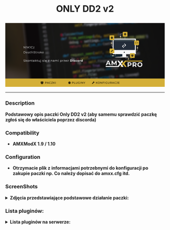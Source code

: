 <div align="center">
<h1><p></p>ONLY DD2 v2<p></p></h1>
<img src="https://github.com/AmxxPro-pl/.github/blob/main/banner-new-2.png"></img>
</div>

---

### Description
<b> Podstawowy opis paczki Only DD2 v2 (aby samemu sprawdzić paczkę zgłoś się do właściciela poprzez discorda)
	
### Compatibility
- AMXModX 1.9 / 1.10 

### Configuration
- Otrzymacie plik z informacjami potrzebnymi do konfiguracji po zakupie paczki np. Co należy dopisać do amxx.cfg itd.

### ScreenShots

<details>
	<summary><b>Zdjęcia przedstawiające podstawowe działanie paczki:</b></summary>

<details>
  <summary><b>Rank System (SILNIK)</b></summary>
  - HUD
  
   <img src="https://github.com/AmxxPro-pl/Ranks-System/blob/main/img/HUD.png"></img>
  - Main Menu
  
  <img src="https://github.com/AmxxPro-pl/Ranks-System/blob/main/img/menu_main.png"></img>
  
  - Menu HUD
  
  <img src="https://github.com/AmxxPro-pl/Ranks-System/blob/main/img/menu_hud1.png"></img> 
  
  <img src="https://github.com/AmxxPro-pl/Ranks-System/blob/main/img/menu_hud2.png"></img>
  - Menu Admin
  
  <img src="https://github.com/AmxxPro-pl/Ranks-System/blob/main/img/menu_admin.png"></img>
  - Spisy Punktow i Rang
  
  <img src="https://github.com/AmxxPro-pl/Ranks-System/blob/main/img/spis_punktow.png"></img>
  
  <img src="https://github.com/AmxxPro-pl/Ranks-System/blob/main/img/spis_rang.png"></img>
  - Topka
  
  <img src="https://github.com/AmxxPro-pl/Ranks-System/blob/main/img/rangi_top15.png"></img>
</details>

<details>
  <summary><b>Kontakt</b></summary>
  
  - Chat
  
  <img src="https://github.com/AmxxPro-pl/Contact-with-Administration/blob/main/img/chat_konsola.png"></img>
  
  <img src="https://github.com/AmxxPro-pl/Contact-with-Administration/blob/main/img/kontakt_brak.png"></img>
  
  <img src="https://github.com/AmxxPro-pl/Contact-with-Administration/blob/main/img/kontakt_wlasciciel_czat.png"></img>
  - Menu 
  
  <img src="https://github.com/AmxxPro-pl/Contact-with-Administration/blob/main/img/kontakt_main_menu.png"></img> 
  
  <img src="https://github.com/AmxxPro-pl/Contact-with-Administration/blob/main/img/kontakt_wlasciciel.png"></img>
  - Console
  
  <img src="https://github.com/AmxxPro-pl/Contact-with-Administration/blob/main/img/konsola.png"></img>
  - MOTD
  
  <img src="https://github.com/AmxxPro-pl/Contact-with-Administration/blob/main/img/kontakt_motd.png"></img>
</details>

- Menu główne serwera:

<img src="https://github.com/AmxxPro-pl/Only-DD2-v2/blob/main/zdj/menu.png"></img>

- Menu opis VIP:

<img src="https://github.com/N1K1Cz/Only-DD2-2/blob/main/zdj/menu_motd.png"></img>

- Menu VIP:

<img src="https://github.com/N1K1Cz/Only-DD2-2/blob/main/zdj/menu_vip.png"></img>

- Powitanie na czacie:

<img src="https://github.com/N1K1Cz/Only-DD2-2/blob/main/zdj/powitanie_czat.png"></img>

- Powitanie w HUD:

<img src="https://github.com/N1K1Cz/Only-DD2-2/blob/main/zdj/powitanie_hud.png"></img>

- Sklep MVP:

<img src="https://github.com/N1K1Cz/Only-DD2-2/blob/main/zdj/sklep_mvp.png"></img>

- Sklep MVP - Kupno:

<img src="https://github.com/N1K1Cz/Only-DD2-2/blob/main/zdj/sklep_mvp_kup.png"></img>

- Sklep MVP - Ustawianie:

<img src="https://github.com/N1K1Cz/Only-DD2-2/blob/main/zdj/sklep_mvp_ustaw.png"></img>

- Opis VIP:

<img src="https://github.com/N1K1Cz/Only-DD2-2/blob/main/zdj/vip_opis.png"></img>

- Opis SVIP:

<img src="https://github.com/N1K1Cz/Only-DD2-2/blob/main/zdj/svip_opis.png"></img>

- Wiadomość na czacie:

<img src="https://github.com/N1K1Cz/Only-DD2-2/blob/main/zdj/czat.png"></img>

</details>

### Lista pluginów:

<details>
  <summary><b>Lista pluginów na serwerze: </b></summary>

```
;//=-=-=-=-=-=-=-=-=-=-=-=-=-=-=-=-=-=-=-=-=-=-=-=-=-=-=-=-=-=-=-=-=-=-=-=-=-=-=-=//
;//=-=-=-=-=                   ONLY DD2 2023 by N1K1Cz         /\^-^/\   =-=-=-=-=//
;//=-=-=-=-=-=-=-=-=-=-=-=-=-=-=-=-=-=-=-=-=-=-=-=-=-=-=-=-=-=-=-=-=-=-=-=-=-=-=-=//

;//=-=-=-=-=-=-=-=-=-=-=-=-=-=-=-=-=-=-=-=-=-=-=-=-=-=-=-=-=-=-=-=-=-=-=-=-=-=-=-=//
;//=-=-=-=-=             Silnik i najwazniejsze pluginy     /\^-^/\      =-=-=-=-=//
;//=-=-=-=-=-=-=-=-=-=-=-=-=-=-=-=-=-=-=-=-=-=-=-=-=-=-=-=-=-=-=-=-=-=-=-=-=-=-=-=//

DD2_Ranks_Pro.amxx            >> System Rang
DD2_SystemVIPSVIP.amxx        >> System VIP & SVIP
DD2_rozgrzewka.amxx           >> Rozgrzewka
DD2_monety.amxx               >> System Monet
DD2_menu.amxx                 >> Glowne menu serwera
DD2_Contact_Pro.amxx          >> Kontakt z Administracja

;//=-=-=-=-=-=-=-=-=-=-=-=-=-=-=-=-=-=-=-=-=-=-=-=-=-=-=-=-=-=-=-=-=-=-=-=-=-=-=-=//
;//=-=-=-=-=                       Pluginy Dodatkowe        /\^-^/\      =-=-=-=-=//
;//=-=-=-=-=-=-=-=-=-=-=-=-=-=-=-=-=-=-=-=-=-=-=-=-=-=-=-=-=-=-=-=-=-=-=-=-=-=-=-=//

DD2_AntyRush.amxx             >> Anty Rush
DD2_bs_limiter.amxx           >> BombSide B od 5 CT
DD2_ad_manager.amxx           >> Reklamy w say (advertisements.ini)
DD2_admin_freelook.amxx       >> Free Look dla Admina
DD2_admin_spec_esp.amxx       >> ESP pomagajace adminowi sprawdzac czy gosciu ma cheaty
DD2_afkbombtransfer.amxx      >> Transfer Paki gdy jestes AFK
DD2_c4.amxx                   >> Licznik C4
DD2_duszek_po_smierci.amxx    >> Duszek po smierci
DD2_grenade_trail.amxx        >> Linia rzucenia granata
DD2_efekt_bron.amxx           >> Efekt ktory pozwala latwiej zobaczyc bron
DD2_flash.amxx                >> Info kto nas oslepil
DD2_logs.amxx                 >> Logi DD2
DD2_granat_info.amxx          >> Info o rzucanym granacie
DD2_inf_smierc.amxx           >> 5sek. Info po smierci
DD2_parachute.amxx            >> Spadochron
DD2_skiny.amxx                >> Skiny
DD2_sounds.amxx               >> Dzwieki po killu
DD2_vip_dla_steam.amxx        >> VIP dla steam
DD2_speclist.amxx             >> Info kto nas obserwuje
DD2_reklama.amxx              >> Blokada Reklam
DD2_shortnade.amxx            >> Rzut granata na krotki dystans pod PPM
DD2_BackWeapon.amxx           >> Bron na plecach
DD2_asystaZemsta.amxx         >> Asysta i Zemsta
DD2_SklepMVP_v2.amxx          >> Sklep Muzyk MVP - zastepstwo za roundsound
;DD2_RoundSound.amxx          >> Uzywac w przypadku braku licki na Sklep Muzyk MVP
DD2_leczenie.amxx
DD2_mute.amxx
ptb.amxx
Voices_Management.amxx
ss_nextmap_message.amxx
ss_look_bomb.amxx
pokazywanie_obrazen.amxx
```
</details>
